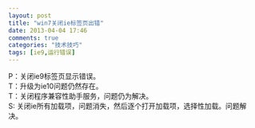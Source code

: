 ```yaml
---
layout: post
title: "win7关闭ie标签页出错"
date: 2013-04-04 17:46
comments: true
categories: "技术技巧"
tags: [ie9,运行错误]
---
```

P：关闭ie9标签页显示错误。  
T：升级为ie10问题仍然存在。  
T：关闭程序兼容性助手服务，问题仍为解决。  
S: 关闭ie所有加载项，问题消失，然后逐个打开加载项，选择性加载。问题解决。  
